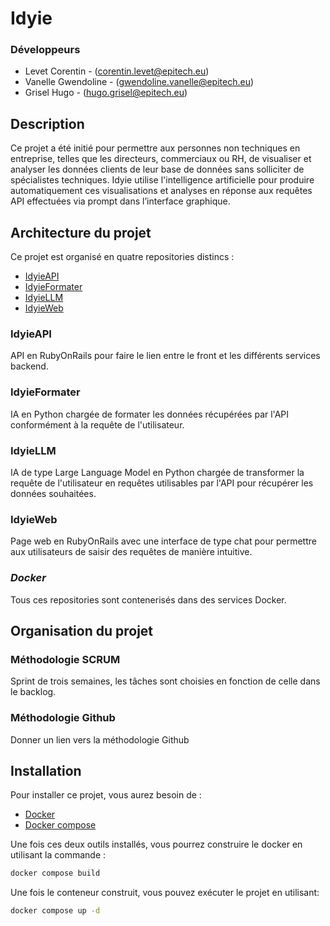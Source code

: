 # Idyie

### Développeurs
- Levet Corentin - (corentin.levet@epitech.eu)
- Vanelle Gwendoline - (gwendoline.vanelle@epitech.eu)
- Grisel Hugo - (hugo.grisel@epitech.eu)

## **Description**
Ce projet a été initié pour permettre aux personnes non techniques en entreprise, telles que les directeurs, commerciaux ou RH, de visualiser et analyser les données clients de leur base de données sans solliciter de spécialistes techniques. Idyie utilise l'intelligence artificielle pour produire automatiquement ces visualisations et analyses en réponse aux requêtes API effectuées via  prompt dans l’interface graphique.

## **Architecture du projet**
Ce projet est organisé en quatre repositories distincs :
- [IdyieAPI](https://github.com/IdyieOrg/IdyieAPI)
- [IdyieFormater](https://github.com/IdyieOrg/IdyieFormatter)
- [IdyieLLM](https://github.com/IdyieOrg/IdyieLLM)
- [IdyieWeb](https://github.com/IdyieOrg/IdyieWeb)

### IdyieAPI
API en RubyOnRails pour faire le lien entre le front et les différents services backend.

### IdyieFormater
IA en Python chargée de formater les données récupérées par l'API conformément à la requête de l'utilisateur.

### IdyieLLM
IA de type Large Language Model en Python chargée de transformer la requête de l'utilisateur en requêtes utilisables par l'API pour récupérer les données souhaitées.

### IdyieWeb
Page web en RubyOnRails avec une interface de type chat pour permettre aux utilisateurs de saisir des requêtes de manière intuitive.

### ***Docker***
Tous ces repositories sont contenerisés dans des services Docker.

## **Organisation du projet**
### Méthodologie SCRUM
Sprint de trois semaines, les tâches sont choisies en fonction de celle dans le backlog.


### Méthodologie Github
Donner un lien vers la méthodologie Github

## **Installation**
Pour installer ce projet, vous aurez besoin de :
- [Docker](https://docs.docker.com/engine/install/)
- [Docker compose](https://docs.docker.com/compose/install/)

Une fois ces deux outils installés, vous pourrez construire le docker en utilisant la commande :
```bash
docker compose build
```

Une fois le conteneur construit, vous pouvez exécuter le projet en utilisant:

```bash
docker compose up -d
```
